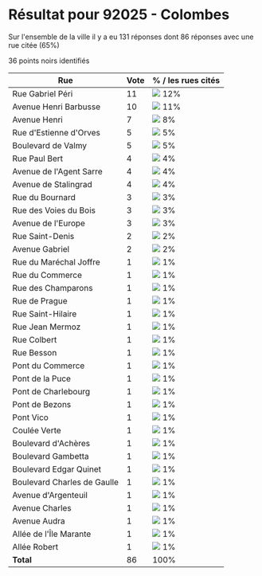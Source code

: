 # Résultat pour 92025 - Colombes

Sur l'ensemble de la ville il y a eu 131 réponses dont 86 réponses avec une rue citée (65%)

36 points noirs identifiés

| Rue | Vote | % / les rues cités|
|-----|------|-------------------|
| Rue Gabriel Péri | 11 | <img src="../../img/bar_12.gif" />&nbsp;12%|
| Avenue Henri Barbusse | 10 | <img src="../../img/bar_11.gif" />&nbsp;11%|
| Avenue Henri | 7 | <img src="../../img/bar_8.gif" />&nbsp;8%|
| Rue d'Estienne d'Orves | 5 | <img src="../../img/bar_5.gif" />&nbsp;5%|
| Boulevard de Valmy | 5 | <img src="../../img/bar_5.gif" />&nbsp;5%|
| Rue Paul Bert | 4 | <img src="../../img/bar_4.gif" />&nbsp;4%|
| Avenue de l'Agent Sarre | 4 | <img src="../../img/bar_4.gif" />&nbsp;4%|
| Avenue de Stalingrad | 4 | <img src="../../img/bar_4.gif" />&nbsp;4%|
| Rue du Bournard | 3 | <img src="../../img/bar_3.gif" />&nbsp;3%|
| Rue des Voies du Bois | 3 | <img src="../../img/bar_3.gif" />&nbsp;3%|
| Avenue de l'Europe | 3 | <img src="../../img/bar_3.gif" />&nbsp;3%|
| Rue Saint-Denis | 2 | <img src="../../img/bar_2.gif" />&nbsp;2%|
| Avenue Gabriel | 2 | <img src="../../img/bar_2.gif" />&nbsp;2%|
| Rue du Maréchal Joffre | 1 | <img src="../../img/bar_1.gif" />&nbsp;1%|
| Rue du Commerce | 1 | <img src="../../img/bar_1.gif" />&nbsp;1%|
| Rue des Champarons | 1 | <img src="../../img/bar_1.gif" />&nbsp;1%|
| Rue de Prague | 1 | <img src="../../img/bar_1.gif" />&nbsp;1%|
| Rue Saint-Hilaire | 1 | <img src="../../img/bar_1.gif" />&nbsp;1%|
| Rue Jean Mermoz | 1 | <img src="../../img/bar_1.gif" />&nbsp;1%|
| Rue Colbert | 1 | <img src="../../img/bar_1.gif" />&nbsp;1%|
| Rue Besson | 1 | <img src="../../img/bar_1.gif" />&nbsp;1%|
| Pont du Commerce | 1 | <img src="../../img/bar_1.gif" />&nbsp;1%|
| Pont de la Puce | 1 | <img src="../../img/bar_1.gif" />&nbsp;1%|
| Pont de Charlebourg | 1 | <img src="../../img/bar_1.gif" />&nbsp;1%|
| Pont de Bezons | 1 | <img src="../../img/bar_1.gif" />&nbsp;1%|
| Pont Vico | 1 | <img src="../../img/bar_1.gif" />&nbsp;1%|
| Coulée Verte | 1 | <img src="../../img/bar_1.gif" />&nbsp;1%|
| Boulevard d'Achères | 1 | <img src="../../img/bar_1.gif" />&nbsp;1%|
| Boulevard Gambetta | 1 | <img src="../../img/bar_1.gif" />&nbsp;1%|
| Boulevard Edgar Quinet | 1 | <img src="../../img/bar_1.gif" />&nbsp;1%|
| Boulevard Charles de Gaulle | 1 | <img src="../../img/bar_1.gif" />&nbsp;1%|
| Avenue d'Argenteuil | 1 | <img src="../../img/bar_1.gif" />&nbsp;1%|
| Avenue Charles | 1 | <img src="../../img/bar_1.gif" />&nbsp;1%|
| Avenue Audra | 1 | <img src="../../img/bar_1.gif" />&nbsp;1%|
| Allée de l'Île Marante | 1 | <img src="../../img/bar_1.gif" />&nbsp;1%|
| Allée Robert | 1 | <img src="../../img/bar_1.gif" />&nbsp;1%|
| **Total** | 86 | 100%|
